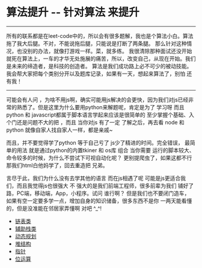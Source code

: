 # 算法提升 -- 针对算法 来提升

---
所有的联系都是在leet-code中的，所以会有很多题解，我也是个算法小白。算法拖了我大后腿。不对，不能说拖后腿，只能说是打断了两条腿。
那么针对这种情况，也没别的办法，就像打游戏一样。菜，就多练。
我很清除那种面试还没开始就死在算法上，一车的才华无处施展的痛苦，所以，改变自己，从现在开始。我们是未来的缔造者，是科技的创造者。
算法是我们成功路上必不可少的被动技能。
我会帮大家把每个类别分开以及题库记录，如果有一天，想起来算法了，别怕 还有我！

---
可能会有人问 ，为啥不用js啊，确实可能用js解决的会更快，因为我们对js已经非常的熟悉了。但是这里为什么要用python来解题呢，肯定是为了
学习呀 而且python 和 javascript都属于脚本语言学起来应该是很简单的 至少掌握个基础、入个门还是问题不大的把 ，而且 当你对js 有了一定
了解之后，再去看 node 和 python 就像自家人找自家人一样，都是亲戚~

而且，并不要觉得学了python 等于自己亏了 js少了精进的时间。完全错误， 最简单的用法 就是通过python的内置tkiner 和 os库 组合 当你需要
运行的脚本较大、命令较多的时候，为什么不尝试下可视自动化呢？ 更别提爬虫了，如果这都不行那我们html白他妈学了，回去重造把 兄弟。

言尽于此，我们为什么没有去学其他的语言 而在js相遇了呢 可能是js更适合我们，而且我觉得js也很强大 不 强大的是我们前端工程师，很多前辈为我们
铺好了路，PC端，移动端，App，小程序。试问 谁行啊？ 但是我们也不要闭门造车， 如果有空一定要多学一点，增加自身的知识储备，很多东西不是你
一两天能看懂的，但是没准能在邻居家弄懂啊 对吧 ^_^!

+ [链表类](/Problem/ListNode.md)
+ [辅助栈类](/Problem/Stack.md)
+ [动态规划](/Problem/Dynamic_Programming.md)
+ [堆结构](/Problem/Heapq.md)
+ [指针](/Problem/Point.md)
+ [位运算](/Problem/Bitwise.md)
